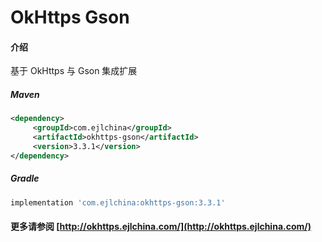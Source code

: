 # OkHttps Gson

#### 介绍

基于 OkHttps 与 Gson 集成扩展


##### Maven

```xml
<dependency>
     <groupId>com.ejlchina</groupId>
     <artifactId>okhttps-gson</artifactId>
     <version>3.3.1</version>
</dependency>
```

##### Gradle

```groovy
implementation 'com.ejlchina:okhttps-gson:3.3.1'
```

#### 更多请参阅 [http://okhttps.ejlchina.com/](http://okhttps.ejlchina.com/)
